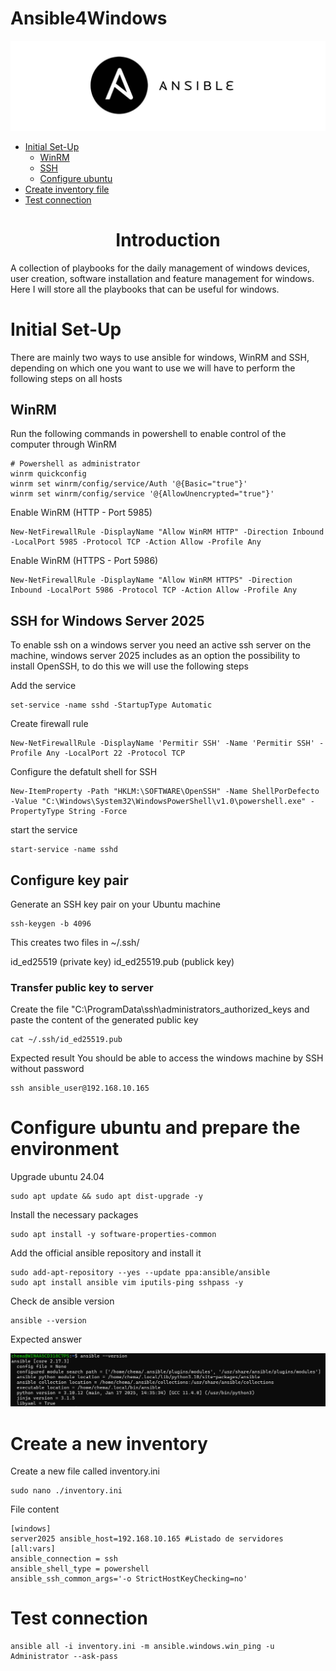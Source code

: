 # Ansible4Windows
![Ansible Logo](./images/ansible-1.jpg)

- [Initial Set-Up](#initial-set-up)
  - [WinRM](#winrm)
  - [SSH](#ssh-for-windows-server-2025)
  - [Configure ubuntu](#configure-ubuntu-and-prepare-the-environment)
- [Create inventory file](#create-a-new-inventory)
- [Test connection](#test-connection)

<div align="center">
<h1> Introduction</h1>
</div>

A collection of playbooks for the daily management of windows devices, user creation, software installation and feature management for windows. Here I will store all the playbooks that can be useful for windows.

# Initial Set-Up
There are mainly two ways to use ansible for windows, WinRM and SSH, depending on which one you want to use we will have to perform the following steps on all hosts

## WinRM
Run the following commands in powershell to enable control of the computer through WinRM

```shell
# Powershell as administrator
winrm quickconfig
winrm set winrm/config/service/Auth '@{Basic="true"}'
winrm set winrm/config/service '@{AllowUnencrypted="true"}'

```
Enable WinRM (HTTP - Port 5985)
```shell
New-NetFirewallRule -DisplayName "Allow WinRM HTTP" -Direction Inbound -LocalPort 5985 -Protocol TCP -Action Allow -Profile Any
```

Enable WinRM (HTTPS - Port 5986)
```shell
New-NetFirewallRule -DisplayName "Allow WinRM HTTPS" -Direction Inbound -LocalPort 5986 -Protocol TCP -Action Allow -Profile Any
```


## SSH for Windows Server 2025
To enable ssh on a windows server you need an active ssh server on the machine, windows server 2025 includes as an option the possibility to install OpenSSH, to do this we will use the following steps

Add the service
```shell
set-service -name sshd -StartupType Automatic
```
Create firewall rule
```shell
New-NetFirewallRule -DisplayName 'Permitir SSH' -Name 'Permitir SSH' -Profile Any -LocalPort 22 -Protocol TCP
```
Configure the defatult shell for SSH
```shell
New-ItemProperty -Path "HKLM:\SOFTWARE\OpenSSH" -Name ShellPorDefecto -Value "C:\Windows\System32\WindowsPowerShell\v1.0\powershell.exe" -PropertyType String -Force
```
start the service
```shell
start-service -name sshd
```

## Configure key pair
Generate an SSH key pair on your Ubuntu machine
```shell
ssh-keygen -b 4096
```
This creates two files in ~/.ssh/

id_ed25519 (private key)
id_ed25519.pub (publick key)

### Transfer public key to server
Create the file "C:\ProgramData\ssh\administrators_authorized_keys and paste the content of the generated public key
```shell
cat ~/.ssh/id_ed25519.pub
```
Expected result
You should be able to access the windows machine by SSH without password
```shell
ssh ansible_user@192.168.10.165
```

# Configure ubuntu and prepare the environment

Upgrade ubuntu 24.04
```shell
sudo apt update && sudo apt dist-upgrade -y
```
Install the necessary packages
```shell
sudo apt install -y software-properties-common
```
Add the official ansible repository and install it
```shell
sudo add-apt-repository --yes --update ppa:ansible/ansible
sudo apt install ansible vim iputils-ping sshpass -y
```
Check de ansible version
```shell
ansible --version
```
Expected answer

![Ansible --version](./images/ansible-version.png)

# Create a new inventory

Create a new file called inventory.ini
```shell
sudo nano ./inventory.ini
```

File content
```shell
[windows]
server2025 ansible_host=192.168.10.165 #Listado de servidores
[all:vars]
ansible_connection = ssh
ansible_shell_type = powershell
ansible_ssh_common_args='-o StrictHostKeyChecking=no'
```
# Test connection

```shell
ansible all -i inventory.ini -m ansible.windows.win_ping -u Administrator --ask-pass
```